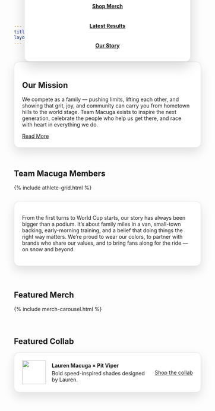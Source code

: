 ```yaml
---
title: Home
layout: default
---
```

<!-- ================= Hero: full-bleed video with overlay ================= -->
<div class="full-bleed hero-video">
  <video
    autoplay
    muted
    loop
    playsinline
    webkit-playsinline
    preload="metadata"
    poster="{{ '/assets/img/hero/poster.jpg' | relative_url }}"
  >
    <source src="{{ '/assets/video/hero.mp4' | relative_url }}" type="video/mp4">
  </video>

  <!-- Overlay (desktop / tablet) -->
  <div class="hero-overlay hero-overlay--desktop" aria-hidden="false">
    <div class="hero-content">
      <div class="hero-box hero-centered">
        <p class="tagline">
          <span class="t-1">Four siblings, three sports, two parents — one dream: Milano–Cortina 2026 and beyond.</span>
          <span class="t-2">Follow the journey and rep the team. <strong>#TeamMacuga</strong></span>
        </p>
        <div class="hero-actions hero-actions--center">
          <a class="btn primary hero-btn" href="{{ '/shop/' | relative_url }}">Shop Merch</a>
          <a class="btn hero-btn"          href="{{ '/updates/#results' | relative_url }}">Latest Results</a>
          <a class="btn hero-btn"          href="{{ '/story/' | relative_url }}">Our Story</a>
        </div>
      </div>
    </div>
  </div>
</div>

<!-- Overlay (mobile-only, placed AFTER the video so it doesn’t cover it) -->
<div class="container hero-overlay--mobile">
  <div class="hero-box hero-centered">
    <p class="tagline">
      <span class="t-1">Four siblings, three sports, two parents — one dream: Milano–Cortina 2026 and beyond.</span>
      <span class="t-2">Follow the journey and rep the team. <strong>#TeamMacuga</strong></span>
    </p>
    <div class="hero-actions hero-actions--center">
      <a class="btn primary hero-btn" href="{{ '/shop/' | relative_url }}">Shop Merch</a>
      <a class="btn hero-btn"          href="{{ '/updates/#results' | relative_url }}">Latest Results</a>
      <a class="btn hero-btn"          href="{{ '/story/' | relative_url }}">Our Story</a>
    </div>
  </div>
</div>

<div class="section-gap lg"></div>

<!-- ================= Mission Statement ================= -->
<section id="mission" class="container">
  <div class="mission-card cardish">
    <h2 class="section-title">Our Mission</h2>
    <p class="lead mission-copy">
      We compete as a family — pushing limits, lifting each other, and showing that grit, joy, and community
      can carry you from hometown hills to the world stage. Team Macuga exists to inspire the next generation,
      celebrate the people who help us get there, and race with heart in everything we do.
    </p>
    <div class="mission-actions">
      <a class="btn primary" href="{{ '/story/' | relative_url }}">Read More</a>
    </div>
  </div>
</section>

<div class="section-gap lg"></div>

<!-- ================= Family ================= -->
<section id="family" class="container">
  <h2 class="section-title">Team Macuga Members</h2>
  {% include athlete-grid.html %}
</section>

<script>
(function(){
  // Headshot rotator
  const HEAD_BASE = '{{ "/assets/img/headshots/" | relative_url }}';
  const counts = { lauren:4, alli:5, sam:4, daniel:3, amy:4, dan:4 };
  const photos = Array.from(document.querySelectorAll('.ath-photo'));
  let step = 1, PERIOD = 3500;

  function nextFrame(){
    step++;
    photos.forEach(img => {
      const slug = img.dataset.slug;
      const max  = counts[slug] || 5;
      const idx  = ((step - 1) % max) + 1;
      const url  = `${HEAD_BASE}${slug}-headshot-${idx}.jpg`;
      const pre = new Image();
      pre.onload = () => { img.src = url; img.style.opacity = 1; };
      pre.src = url;
    });
  }
  nextFrame(); setInterval(nextFrame, PERIOD);

  // Link member names to Story anchors
  document.querySelectorAll('.athlete-card').forEach(card=>{
    const slug = card.dataset.slug || card.querySelector('[data-slug]')?.dataset.slug;
    const nameEl = card.querySelector('h3, .name');
    if(slug && nameEl && !nameEl.querySelector('a')){
      const a = document.createElement('a');
      a.href = '{{ "/story/#bio-" | relative_url }}' + slug;
      a.textContent = nameEl.textContent.trim();
      nameEl.replaceChildren(a);
    }
  });
})();
</script>

<div class="section-gap lg"></div>

<!-- ================= About Summary (after the grid) ================= -->
<section class="container about-summary">
  <div class="about-wrap cardish">
    <p>
      From the first turns to World Cup starts, our story has always been bigger than a podium.
      It’s about family miles in a van, small-town backing, early-morning training, and a belief
      that doing things the right way matters. We’re proud to wear our colors, to partner with brands
      who share our values, and to bring fans along for the ride — on snow and beyond.
    </p>
  </div>
</section>

<div class="section-gap xl"></div>

<section class="container">
  <h2 class="section-title">Featured Merch</h2>
  {% include merch-carousel.html %}
</section>

<div class="section-gap xl"></div>

<section class="container">
  <h2 class="section-title">Featured Collab</h2>
  <div class="card cardish" style="display:flex;gap:16px;align-items:center">
    <img src="{{ '/assets/img/logo-mark-color.png' | relative_url }}" alt="" style="width:64px;height:64px">
    <div style="flex:1">
      <strong>Lauren Macuga × Pit Viper</strong>
      <p class="muted" style="margin:4px 0 0">Bold speed-inspired shades designed by Lauren.</p>
    </div>
    <a class="btn primary" href="#">Shop the collab</a>
  </div>
</section>

<div class="section-gap xl"></div>

<style>
  /* Ensure overlay layers correctly and is clickable */
  .full-bleed.hero-video{ position:relative; z-index:0; }
  .full-bleed.hero-video > video{
    position:absolute; inset:0; width:100%; height:100%; object-fit:cover; z-index:0;
    display:block;
  }
  .hero-overlay--desktop{
    position:absolute; inset:0; z-index:1; /* above video */
    display:flex; align-items:flex-end; justify-content:center; padding:min(6vw,28px);
  }
  .hero-centered{ text-align:center; }
  .hero-box{
    pointer-events:auto;                    /* buttons are clickable */
    background:#fff !important;             /* solid white for legibility */
    color:var(--ink) !important;
    border:1px solid rgba(11,18,32,.10);
    border-radius:14px;
    padding: clamp(16px, 2.2vw, 24px);
    box-shadow: 0 14px 34px rgba(0,0,0,.16);
  }
  .hero-box .tagline{ margin:0 0 12px; line-height:1.38; }
  .hero-box .tagline .t-1, .hero-box .tagline .t-2{ display:block; }
  .hero-actions{ display:flex; flex-wrap:wrap; gap:12px; justify-content:center; }
  .hero-btn{ padding:12px 18px; border-radius:14px; font-weight:700; min-width:220px; justify-content:center; }
  @media (max-width:560px){ .hero-btn{ width:100%; } }

  /* Mobile: overlay goes BELOW video (never covers it) */
  .hero-overlay--mobile{ display:none; }
  @media (max-width:700px){
    .hero-overlay--desktop{ display:none; }
    .hero-overlay--mobile{ display:block; margin-top:10px; }
  }

  /* Bright, roomy info boxes everywhere */
  .cardish,
  .mission-card,
  .about-summary .about-wrap{
    background:#fff !important;
    border:1px solid rgba(11,18,32,.10) !important;
    border-radius:14px !important;
    padding: clamp(16px, 2.2vw, 24px) !important;
    box-shadow: 0 12px 28px rgba(0,0,0,.12) !important;
  }

  /* Section spacing helpers */
  .section-gap{ height:20px; }
  .section-gap.lg{ height:28px; }
  .section-gap.xl{ height:36px; }
  section.container + section.container{ margin-top:24px; }

  /* Keep “My Story” from wrapping */
  .ath-actions .btn,
  .family-card .actions .btn{ white-space:nowrap; min-width:110px; }
</style>
